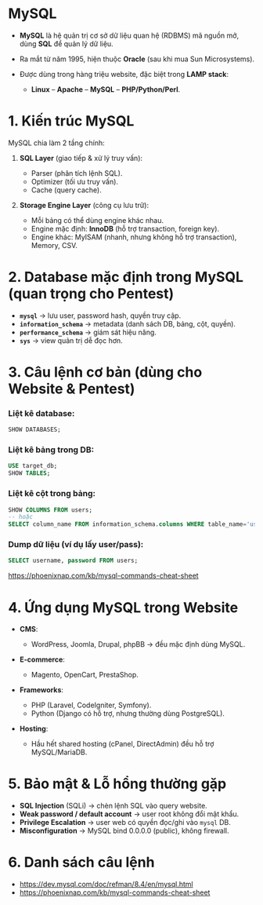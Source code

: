 # MySQL

* **MySQL** là hệ quản trị cơ sở dữ liệu quan hệ (RDBMS) mã nguồn mở, dùng **SQL** để quản lý dữ liệu.
* Ra mắt từ năm 1995, hiện thuộc **Oracle** (sau khi mua Sun Microsystems).
* Được dùng trong hàng triệu website, đặc biệt trong **LAMP stack**:

  * **Linux** – **Apache** – **MySQL** – **PHP/Python/Perl**.


# 1. Kiến trúc MySQL

MySQL chia làm 2 tầng chính:

1. **SQL Layer** (giao tiếp & xử lý truy vấn):

   * Parser (phân tích lệnh SQL).
   * Optimizer (tối ưu truy vấn).
   * Cache (query cache).

2. **Storage Engine Layer** (công cụ lưu trữ):

   * Mỗi bảng có thể dùng engine khác nhau.
   * Engine mặc định: **InnoDB** (hỗ trợ transaction, foreign key).
   * Engine khác: MyISAM (nhanh, nhưng không hỗ trợ transaction), Memory, CSV.


# 2. Database mặc định trong MySQL (quan trọng cho Pentest)

* **`mysql`** → lưu user, password hash, quyền truy cập.
* **`information_schema`** → metadata (danh sách DB, bảng, cột, quyền).
* **`performance_schema`** → giám sát hiệu năng.
* **`sys`** → view quản trị dễ đọc hơn.

# 3. Câu lệnh cơ bản (dùng cho Website & Pentest)

### Liệt kê database:

```sql
SHOW DATABASES;
```

### Liệt kê bảng trong DB:

```sql
USE target_db;
SHOW TABLES;
```

### Liệt kê cột trong bảng:

```sql
SHOW COLUMNS FROM users;
-- hoặc
SELECT column_name FROM information_schema.columns WHERE table_name='users';
```

### Dump dữ liệu (ví dụ lấy user/pass):

```sql
SELECT username, password FROM users;
```
https://phoenixnap.com/kb/mysql-commands-cheat-sheet

# 4. Ứng dụng MySQL trong Website

* **CMS**:

  * WordPress, Joomla, Drupal, phpBB → đều mặc định dùng MySQL.
* **E-commerce**:

  * Magento, OpenCart, PrestaShop.
* **Frameworks**:

  * PHP (Laravel, CodeIgniter, Symfony).
  * Python (Django có hỗ trợ, nhưng thường dùng PostgreSQL).
* **Hosting**:

  * Hầu hết shared hosting (cPanel, DirectAdmin) đều hỗ trợ MySQL/MariaDB.

# 5. Bảo mật & Lỗ hổng thường gặp

* **SQL Injection** (SQLi) → chèn lệnh SQL vào query website.
* **Weak password / default account** → user root không đổi mật khẩu.
* **Privilege Escalation** → user web có quyền đọc/ghi vào `mysql` DB.
* **Misconfiguration** → MySQL bind 0.0.0.0 (public), không firewall.

# 6. Danh sách câu lệnh
- https://dev.mysql.com/doc/refman/8.4/en/mysql.html
- https://phoenixnap.com/kb/mysql-commands-cheat-sheet
  



